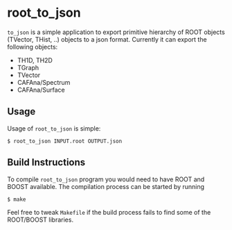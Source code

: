 # root_to_json

`to_json` is a simple application to export primitive hierarchy of ROOT objects
(TVector, THist, ..) objects to a json format. Currently it can export the
following objects:
  - TH1D, TH2D
  - TGraph
  - TVector
  - CAFAna/Spectrum
  - CAFAna/Surface


## Usage

Usage of `root_to_json` is simple:

```
$ root_to_json INPUT.root OUTPUT.json
```


## Build Instructions

To compile `root_to_json` program you would need to have ROOT and BOOST
available. The compilation process can be started by running

```
$ make
```

Feel free to tweak `Makefile` if the build process fails to find some of the
ROOT/BOOST libraries.

